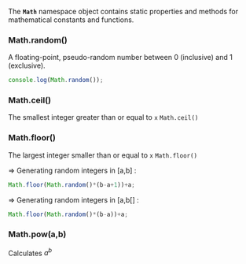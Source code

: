 The **`Math`** namespace object contains static properties and methods for mathematical constants and functions.

### Math.random()
A floating-point, pseudo-random number between 0 (inclusive) and 1 (exclusive).
```js
console.log(Math.random());
```
### Math.ceil()
The smallest integer greater than or equal to `x`
`Math.ceil()`
### Math.floor()
The largest integer smaller than or equal to `x`
`Math.floor()`

=> Generating random integers in \[a,b] :
```js
Math.floor(Math.random()*(b-a+1))+a;
```
=> Generating random integers in \[a,b[] :
```js
Math.floor(Math.random()*(b-a))+a;
```

### Math.pow(a,b)
Calculates $a^b$
